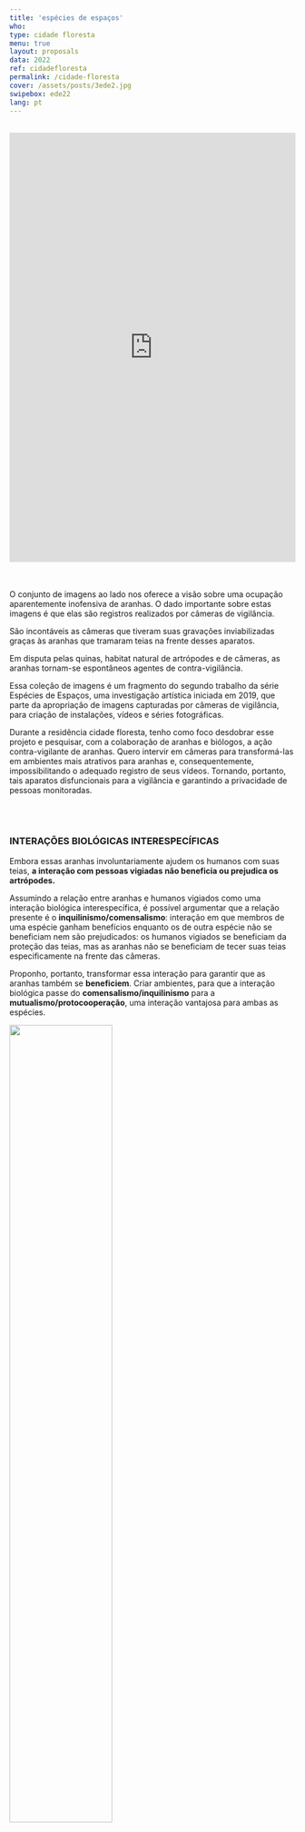 ```yaml
---
title: 'espécies de espaços'
who: 
type: cidade floresta
menu: true
layout: proposals
data: 2022
ref: cidadefloresta
permalink: /cidade-floresta
cover: /assets/posts/3ede2.jpg
swipebox: ede22
lang: pt
---
```



<br>
<div class="row">
    <div class="column">
        <div style="padding:150% 0 0 0;position:relative;"><iframe src="https://player.vimeo.com/video/689833349#t=48m44s?h=9e075bf729&amp;badge=0&amp;autopause=0&amp;player_id=0&amp;app_id=58479" frameborder="0" allow="autoplay; fullscreen; picture-in-picture" allowfullscreen style="position:absolute;top:0;left:0;width:100%;height:100%;" title="esp&amp;eacute;cies de espa&amp;ccedil;os II | algumas coletas de 2021"></iframe></div>
        <script src="https://player.vimeo.com/api/player.js"></script>
    </div>
        <div class="column">
        <br><br><p>O conjunto de imagens ao lado nos oferece a visão sobre uma ocupação aparentemente inofensiva de aranhas. O dado importante sobre estas imagens é que elas são registros realizados por câmeras de vigilância. </p>
        <p>São incontáveis as câmeras que tiveram suas gravações inviabilizadas graças às aranhas que tramaram teias na frente desses aparatos.</p>
        <p>Em disputa pelas quinas, habitat natural de artrópodes e de câmeras, as aranhas  tornam-se espontâneos agentes de contra-vigilância.</p>
        <p>Essa coleção de imagens é um fragmento do segundo trabalho da série Espécies de Espaços, uma investigação artística iniciada em 2019, que parte da apropriação de imagens capturadas por câmeras de vigilância, para criação de instalações, vídeos e séries fotográficas.</p>
        <p>Durante a residência cidade floresta, tenho como foco desdobrar esse projeto e pesquisar, com a colaboração de aranhas e biólogos, a ação contra-vigilante de aranhas. Quero intervir em câmeras para transformá-las em ambientes mais atrativos para aranhas e, consequentemente, impossibilitando o adequado registro de seus vídeos. Tornando, portanto, tais aparatos disfuncionais para a vigilância e garantindo a privacidade de pessoas monitoradas.</p>
        </div>
    </div>
<br><br>


### INTERAÇÕES BIOLÓGICAS INTERESPECÍFICAS

Embora essas aranhas involuntariamente ajudem os humanos com suas teias, **a interação com pessoas vigiadas não beneficia ou prejudica os artrópodes.** 

Assumindo a relação entre aranhas e humanos vigiados como uma interação biológica interespecífica, é possível argumentar que a relação presente é o **inquilinismo/comensalismo**: interação em que membros de uma espécie ganham benefícios enquanto os de outra espécie não se beneficiam nem são prejudicados: os humanos  vigiados se beneficiam da proteção das teias, mas as aranhas 
não se beneficiam de tecer suas teias especificamente na frente das câmeras.

Proponho, portanto, transformar essa interação para garantir que as aranhas também se **beneficiem**. Criar ambientes, para que a interação biológica passe do **comensalismo/inquilinismo** para a **mutualismo/protocooperação**, uma interação vantajosa para ambas as espécies.
<div><img src="../assets/posts/tabela_ede2.png" style="border:0px; width:60%"></div>
Nas etapas a seguir, proponho algumas ações que visam reconfigurar essa interação biológica para que as aranhas também se beneficiem da construção de suas teias em frente às câmeras. 

Algumas etapas já estão em andamento mas devem seguir em desenvolvimento durante a residência e mentoria das cientistas da participantes da **cidade floresta** .

<br>
<div class="row">
    <div class="column">
      <b>1. Constante monitoramento de câmaras online</b> 
      <p>Gravação de teias e sua construção. Desde que iniciei esse projeto, em 2019, sigo  coletando videos de aranhas tecendo teias em frente a circuitos de videovigilância. A partir de agora, terei como foco a coleta de imagens de câmeras instaladas no <b>Rio de Janeiro</b>.</p>
      <br><br><br><img src="../assets/posts/mosca.jpg" style="border:0px; width:100%">
    </div>
    <div class="column">
      <img src="../assets/posts/web_identification.jpg" style="border:0px">
      <br><br>
      <b>2. Identificação de espécies</b>
      <p>Para as primeiras espécies identificadas, contei com a colaboração dos biólogos e aracnólogos Pedro Martins e Alexandre Stamato Michelotto. O reconhecimento de espécies é realizado partindo do estudo comportamental, localização geográfica das câmeras (encontradas através do número IP usado para acessá-las) e padronagem de teias. Os aracnídeos já identificados, são em grande parte aranhas sinantrópicas, que vivem em meio urbano, pertencentes às famílias Araneidae, Theridiidae e Uloboridae, que fazem teias suspensas orbiculares - representadas ao lado.</p>
      <p>Apesar de estar em andamento essa é uma etapa da pesquisa que deverá seguir em desenvolvimento durante a residência e, se possível, contar com a colaboração de outros biólogos familiarizados com os artrópodes dessa região.</p>
      <br>
    </div>
</div>
**3. Interferências** 
<p>Igualmente com a colaboração de biólogos e aracnólogos, durante a residência quero pesquisar possíveis interferências nas câmeras que poderiam beneficiar e atrair aranhas. </p>
<p>A pesquisa será iniciada fazendo um levantamento de espécies mais frequentes na região e, a partir de seus hábitos e características, criar estratégias para aproximação. 
As aranhas também poderiam ser atraídas indiretamente, ao fazer intervenções que tenham como foco atrair primeiro suas presas, criando um ambiente propício e vantajoso para que as elas se instalem. 
Cito algumas possibilidades ou pontos de partida:
* Criar um perfume de odores ou feromônios para atrair aranhas ou insetos que compõem a dieta dos aracnídeos.
* Instalar luzes leds com frequências/cores atrativas; 
* Alterar a temperatura também através do uso de luz infravermelho (fora do espectro visível para humanos);
É importante que as câmeras sigam funcionando mesmo após as intervenções. Busco, por tanto, alterações discretas ou invisíveis que não danifiquem os aparatos.</p>
<div class="row">
    <div class="column">
      <img src="../assets/posts/web_spray_1.png" style="border:0px">
    </div>
    <div class="column">
      <img src="../assets/posts/web_spray_2.png" style="border:0px">
    </div>
    <div class="column">
      <img src="../assets/posts/web_spray_3.png" style="border:0px">
    </div>
</div>

**4. Testes e validação** 

Aplicação experimental para avaliação de eficácia das interferências para atrair insetos e aranhas.

<br>
**5. Localização**

Buscar, online, mais câmeras com livre acesso no Rio de Janeiro e determinar a localização geográfica delas a partir da imagem captada (ruas, paisagens) e do cruzamento de informações de acesso (nº de IP).

<br>
**6. Intervenção em câmeras previamente instaladas na cidade e  gravação** 

Registrar a chegada dos insetos e aranhas, atraídas por essas câmeras.

<br>


---


<br>

## APRESENTAÇÃO

No primeiro momento desse projeto, durante a residência do Bolsa Pampulha de 2019, a pesquisa foi [apresentada](../en/especies-de-espacos-2){:target="_blank"} no Museu de Are da Pampulha – BH – MG,  como uma série de frames impressos em vidro (imagens abaixo).

Para essa etapa proponho apresentar, pela primeira vez, no formato de vídeo multicanal, com dezenas de gravações de teias de aranhas sendo tecidas. Os vídeos podem serão apresentados em TV’s, projetor ou pequenas telas dispostas em um grid. Também gostaria de oferecer aos visitantes ou participantes da apresentação, um kit com amostras dos produtos e ferramentas usadas para intervir nas câmeras.

Neste [link](https://vimeo.com/showcase/6270742){:target="_blank"} apresento exemplo de vídeos já coletados.

<br>
<div class="row">
    <div class="column">
      <img src="../assets/posts/0Aede2.jpg" class="img-border">
    </div>
    <div class="column">
        <div class="video-wrapper-side video-wrapper-16x9">
            <img src="../assets/posts/0Cede2.jpg" class="img-border">
        </div>
    </div>
</div>
  
<br>

---

<br><br>

## NOTAS SOBRE VIDEOVIGILÂNCIA E PRIVACIDADE


Espécies de Espaços é uma investigação artística iniciada em 2019, que parte da apropriação de imagens capturadas por câmeras de vigilância, para criação de instalações, vídeos e séries fotográficas. O 4º trabalho dessa série, é a proposta que apresento para esse edital. 

O arquivo de imagens gerados por câmeras de vigilância, tem proporções incomensuráveis e guarda vídeos que não são feitos para a apreciação pública. No entanto, esse trabalho reconhece o potencial poético desses registros, que estão também impregnados de fortes características do nosso tempo e assim consolidam um testemunho relevante para a construção da narrativa de nossa história presente.

Importante destacar que **teia**, em inglês **web** é também a palavra usada para nomear a grande rede que nos conecta globalmente: a world wide web. Todas as imagens que coleto estão disponíveis na internet. Tenho acesso a elas utilizando senhas padrão estabelecidas pelos fabricantes dessas câmaras, que muitas vezes, por negligência de seus usuários, nunca foram alteradas e, em geral, são muito simples como  “12345”).

Nas últimas décadas, com o advento da eletrônica digital, sua disseminação e monopólio por grandes empresas com duvidosos interesses político-sociais-financeiros, levou à sua utilização como instrumento de submissão e aprisionamento da sociedade. Novos padrões de consumo foram impostos, ditados por um tempo acelerado de atualizações constantes e rápida obsolescência. Paralelamente, nossa dependência a essas tecnologias se agrava, alienando-nos e nos adestrando na técnica e na criação. 

A videovigilância, sendo um recurso tecnológico de controle social, está intrinsecamente associada a esse contexto. Vigilância, essa, agravada diante das recentes medidas de controle tomadas por governos, sob a justificativa de contenção da pandemia. Considerando sua crescente expansão, em termos de alcance social e de novas funcionalidades a ela associadas, se torna urgente um recuo “tecnocrítico”. 

O que significa ver e ser visto considerando a notável a penetração da videovigilância no nosso cotidiano? Como compreender esse novo desenho de fronteiras entre o público e o privado? E, por último, como garantir o direito à proteção de imagens e dados em uma sociedade ao mesmo tempo dependente dessas tecnologias e por elas alienada ?

Essas são indagações que provocam não somente essa pesquisa como também outros de meus projetos que trazem também uma reflexão sobre algumas disfuncionalidades da hiper-vigiada sociedade em que vivemos.

Busco, também, com essa pesquisa, interpretar pelo viés da ecologia, a interação entre corpos físicos (aranhas), corpos tecnológicos (câmeras) e corpos culturais (vigilância). 

<br>

---

<br><br>

## REFERÊNCIAS

* Fritz Vollrath and Paul Selden - The Role of Behavior in the Evolution of Spiders, Silks, and Webs - 2007

* Blackledgea,1, Nikolaj Scharffb, Jonathan A. Coddingtonc, Tamas Szu ̈ tsb, John W. Wenzeld, Cheryl Y. Hayashie, and Ingi Agnarssona - Reconstructing web evolution and spider diversification in the molecular era Todd A. - 2009

* Witzany, G. (2000) Life: The Communicative Structure. Norderstedt, Libri.

* Bruno, Fernanda – Máquinas de ver, modos de ser: Vigilância, tecnologia e subjetividade – 2013

<br>
